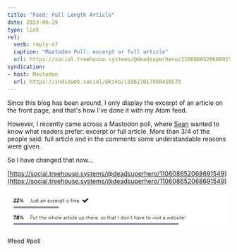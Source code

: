 ```yaml
---
title: "Feed: Full Length Article"
date: 2023-06-29
type: link
rel:
  verb: reply-of
  caption: "Mastodon Poll: excerpt or full article"
  url: https://social.treehouse.systems/@deadsuperhero/110608652068691549
syndication: 
- host: Mastodon
  url: https://indieweb.social/@kiko/110627017988458573
---
```


Since this blog has been around, I only display the excerpt of an article on the front page, and that's how I've done it with my Atom feed.

However, I recently came across a Mastodon poll, where [Sean](https://social.treehouse.systems/@deadsuperhero) wanted to know what readers prefer: excerpt or full article. More than 3/4 of the people said: full article and in the comments some understandable reasons were given.

So I have changed that now...

[https://social.treehouse.systems/@deadsuperhero/110608652068691549](https://social.treehouse.systems/@deadsuperhero/110608652068691549)

![06-29-results-full-article-poll](_attachments/06-29-results-full-article-poll.png)

#feed #poll
